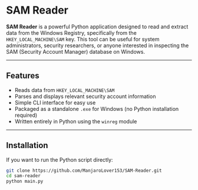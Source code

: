 # SAM Reader

**SAM Reader** is a powerful Python application designed to read and extract data from the Windows Registry, specifically from the `HKEY_LOCAL_MACHINE\SAM` key. This tool can be useful for system administrators, security researchers, or anyone interested in inspecting the SAM (Security Account Manager) database on Windows.

---

## Features

- Reads data from `HKEY_LOCAL_MACHINE\SAM`
- Parses and displays relevant security account information
- Simple CLI interface for easy use
- Packaged as a standalone `.exe` for Windows (no Python installation required)
- Written entirely in Python using the `winreg` module

---

## Installation

If you want to run the Python script directly:

```bash
git clone https://github.com/ManjaroLover153/SAM-Reader.git
cd sam-reader
python main.py
```
